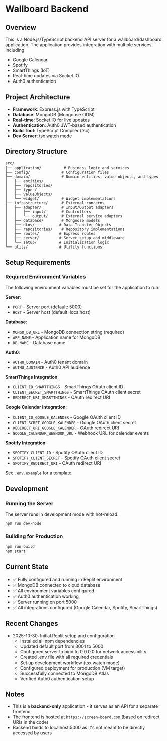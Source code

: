 # Wallboard Backend

## Overview
This is a Node.js/TypeScript backend API server for a wallboard/dashboard application. The application provides integration with multiple services including:
- Google Calendar
- Spotify
- SmartThings (IoT)
- Real-time updates via Socket.IO
- Auth0 authentication

## Project Architecture
- **Framework**: Express.js with TypeScript
- **Database**: MongoDB (Mongoose ODM)
- **Real-time**: Socket.IO for live updates
- **Authentication**: Auth0 JWT-based authentication
- **Build Tool**: TypeScript Compiler (tsc)
- **Dev Server**: tsx watch mode

## Directory Structure
```
src/
├── application/          # Business logic and services
├── config/              # Configuration files
├── domain/              # Domain entities, value objects, and types
│   ├── entities/
│   ├── repositories/
│   ├── types/
│   ├── valueObjects/
│   └── widget/          # Widget implementations
├── infrastructure/      # External concerns
│   ├── adapter/         # Input/Output adapters
│   │   ├── input/       # Controllers
│   │   └── output/      # External service adapters
│   ├── database/        # Mongoose models
│   ├── dtos/           # Data Transfer Objects
│   ├── repositories/    # Repository implementations
│   ├── routes/         # Express routes
│   ├── server/         # Server setup and middleware
│   └── setup/          # Initialization logic
└── utils/              # Utility functions
```

## Setup Requirements

### Required Environment Variables
The following environment variables must be set for the application to run:

**Server**:
- `PORT` - Server port (default: 5000)
- `HOST` - Server host (default: localhost)

**Database**:
- `MONGO_DB_URL` - MongoDB connection string (required)
- `APP_NAME` - Application name for MongoDB
- `DB_NAME` - Database name

**Auth0**:
- `AUTH0_DOMAIN` - Auth0 tenant domain
- `AUTH0_AUDIENCE` - Auth0 API audience

**SmartThings Integration**:
- `CLIENT_ID_SMARTTHINGS` - SmartThings OAuth client ID
- `CLIENT_SECRET_SMARTTHINGS` - SmartThings OAuth client secret
- `REDIRECT_URI_SMARTTHINGS` - OAuth redirect URI

**Google Calendar Integration**:
- `CLIENT_ID_GOOGLE_KALENDER` - Google OAuth client ID
- `CLIENT_SCRET_GOOGLE_KALENDER` - Google OAuth client secret
- `REDIRECT_URI_GOOGLE_KALENDER` - OAuth redirect URI
- `GOOGLE_CALENDAR_WEBHOOK_URL` - Webhook URL for calendar events

**Spotify Integration**:
- `SPOTIFY_CLIENT_ID` - Spotify OAuth client ID
- `SPOTIFY_CLIENT_SECRET` - Spotify OAuth client secret
- `SPOTIFY_REDIRECT_URI` - OAuth redirect URI

See `.env.example` for a template.

## Development

### Running the Server
The server runs in development mode with hot-reload:
```bash
npm run dev-node
```

### Building for Production
```bash
npm run build
npm start
```

## Current State
- ✅ Fully configured and running in Replit environment
- ✅ MongoDB connected to cloud database
- ✅ All environment variables configured
- ✅ Auth0 authentication working
- ✅ Server running on port 5000
- ✅ All integrations configured (Google Calendar, Spotify, SmartThings)

## Recent Changes
- 2025-10-30: Initial Replit setup and configuration
  - Installed all npm dependencies
  - Updated default port from 3001 to 5000
  - Configured server to bind to 0.0.0.0 for network accessibility
  - Created .env file with all required credentials
  - Set up development workflow (tsx watch mode)
  - Configured deployment for production (VM target)
  - Successfully connected to MongoDB Atlas
  - Verified Auth0 authentication setup

## Notes
- This is a **backend-only** application - it serves as an API for a separate frontend
- The frontend is hosted at `https://screen-board.com` (based on redirect URIs in the code)
- Backend binds to localhost:5000 as it's not meant to be directly accessed by users
